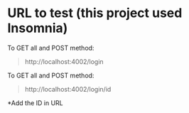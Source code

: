 # URL to test (this project used Insomnia)

To GET all and POST method:
> http://localhost:4002/login

To GET all and POST method:
> http://localhost:4002/login/id

*Add the ID in URL
